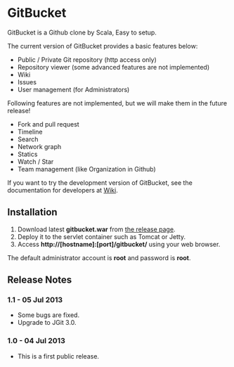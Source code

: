 GitBucket
=========

GitBucket is a Github clone by Scala, Easy to setup.

The current version of GitBucket provides a basic features below:

- Public / Private Git repository (http access only)
- Repository viewer (some advanced features are not implemented)
- Wiki
- Issues
- User management (for Administrators)

Following features are not implemented, but we will make them in the future release!

- Fork and pull request
- Timeline
- Search
- Network graph
- Statics
- Watch / Star
- Team management (like Organization in Github)

If you want to try the development version of GitBucket, see the documentation for developers at [Wiki](https://github.com/takezoe/gitbucket/wiki).

Installation
--------

1. Download latest **gitbucket.war** from [the release page](https://github.com/takezoe/gitbucket/releases).
2. Deploy it to the servlet container such as Tomcat or Jetty.
3. Access **http://[hostname]:[port]/gitbucket/** using your web browser.

The default administrator account is **root** and password is **root**.

Release Notes
--------
### 1.1 - 05 Jul 2013

- Some bugs are fixed.
- Upgrade to JGit 3.0.


### 1.0 - 04 Jul 2013

- This is a first public release.
